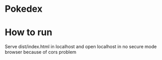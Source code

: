 # Pokedex

# How to run

Serve dist/index.html in localhost and open localhost in no secure mode browser because of cors problem
